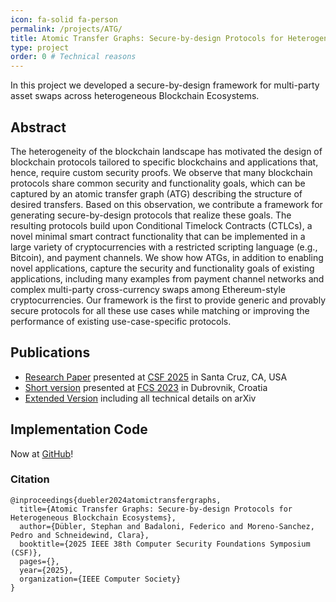 ```yaml
---
icon: fa-solid fa-person
permalink: /projects/ATG/
title: Atomic Transfer Graphs: Secure-by-design Protocols for Heterogeneous Blockchain Ecosystems
type: project
order: 0 # Technical reasons
---
```


In this project we developed a secure-by-design framework for multi-party asset swaps across heterogeneous Blockchain Ecosystems. 

## Abstract
The heterogeneity of the blockchain landscape has
motivated the design of blockchain protocols tailored to specific
blockchains and applications that, hence, require custom security
proofs. We observe that many blockchain protocols share common security and functionality goals, which can be captured by
an atomic transfer graph (ATG) describing the structure of desired
transfers. Based on this observation, we contribute a framework
for generating secure-by-design protocols that realize these goals.
The resulting protocols build upon Conditional Timelock Contracts (CTLCs), a novel minimal smart contract functionality
that can be implemented in a large variety of cryptocurrencies
with a restricted scripting language (e.g., Bitcoin), and payment
channels. We show how ATGs, in addition to enabling novel
applications, capture the security and functionality goals of
existing applications, including many examples from payment
channel networks and complex multi-party cross-currency swaps
among Ethereum-style cryptocurrencies. Our framework is the
first to provide generic and provably secure protocols for all
these use cases while matching or improving the performance of
existing use-case-specific protocols.

## Publications
- [Research Paper](https://www.computer.org/csdl/proceedings-article/csf/2025/108100a016/26w6qFVNMfS) presented at [CSF 2025](https://csf2025.ieee-security.org/) in Santa Cruz, CA, USA
- [Short version](https://hn-rg.github.io/FCS_2023_Workshop.pdf) presented at [FCS 2023](https://squera.github.io/fcs23/) in Dubrovnik, Croatia
- [Extended Version](https://arxiv.org/abs/2501.17786) including all technical details on arXiv 

## Implementation Code
Now at <a href="https://github.com/hn-rg/CTLC-Implementation" target="_blank">GitHub</a>!

### Citation
```
@inproceedings{duebler2024atomictransfergraphs,
  title={Atomic Transfer Graphs: Secure-by-design Protocols for Heterogeneous Blockchain Ecosystems},
  author={Dübler, Stephan and Badaloni, Federico and Moreno-Sanchez, Pedro and Schneidewind, Clara},
  booktitle={2025 IEEE 38th Computer Security Foundations Symposium (CSF)},
  pages={},
  year={2025},
  organization={IEEE Computer Society}
}
```





